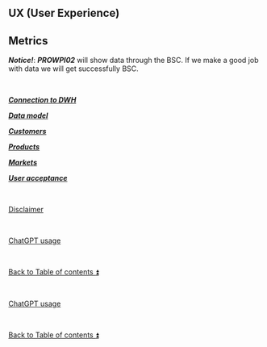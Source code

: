 
## UX (User Experience)  

## Metrics  

**_Notice!_**: **_PROWPI02_** will show data through the BSC. If we make a good job with data we will get successfully BSC.

<p><br></p>

**_[Connection to DWH](ux_connection.md)_**  

**_[Data model](ux_data_model.md)_**   

**_[Customers](ux_customers.md)_**  

**_[Products](ux_products.md)_**  

**_[Markets](ux_markets.md)_**  

**_[User acceptance](ux_user_acceptance.md)_**  

<p><br></p> 

[Disclaimer](../DISCLAIMER.md)

<p><br></p> 

[ChatGPT usage](../CHATGPT_USAGE.md)  

<p><br></p>

[Back to Table of contents :arrow_double_up:](../README.md)

<p><br></p> 

[ChatGPT usage](../CHATGPT_USAGE.md)  

<p><br></p>

[Back to Table of contents :arrow_double_up:](../README.md)  